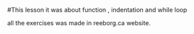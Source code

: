 #This lesson it was about function , indentation and while loop

all the exercises was made in reeborg.ca website.

